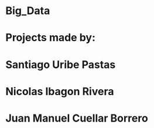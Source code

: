 # Big_Data
# Projects made by:
# Santiago Uribe Pastas
# Nicolas Ibagon Rivera
# Juan Manuel Cuellar Borrero
